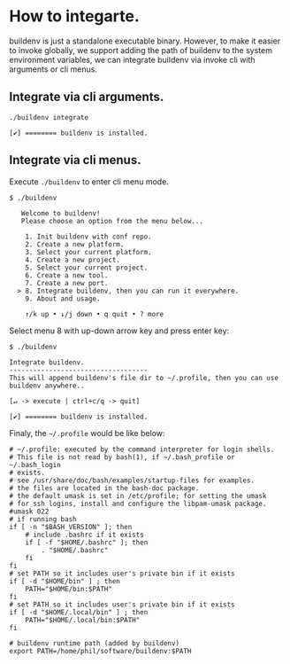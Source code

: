 # How to integarte.

buildenv is just a standalone executable binary. However, to make it easier to invoke globally, we support adding the path of buildenv to the system environment variables, we can integrate buildenv via invoke cli with arguments or cli menus.

## Integrate via cli arguments.

```
./buildenv integrate

[✔] ======== buildenv is installed.
```

## Integrate via cli menus.

Execute `./buildenv` to enter cli menu mode.

```
$ ./buildenv

   Welcome to buildenv!                                   
   Please choose an option from the menu below...         
                                                          
    1. Init buildenv with conf repo.                      
    2. Create a new platform.                             
    3. Select your current platform.                      
    4. Create a new project.                              
    5. Select your current project.                       
    6. Create a new tool.                                 
    7. Create a new port.                                 
  > 8. Integrate buildenv, then you can run it everywhere.
    9. About and usage.                                   
                                                          
    ↑/k up • ↓/j down • q quit • ? more 
```

Select menu 8 with up-down arrow key and press enter key:

```
$ ./buildenv

Integrate buildenv.
-----------------------------------
This will append buildenv's file dir to ~/.profile, then you can use buildenv anywhere..

[↵ -> execute | ctrl+c/q -> quit]
```

```
[✔] ======== buildenv is installed.
```

Finaly, the `~/.profile` would be like below:

```
# ~/.profile: executed by the command interpreter for login shells.
# This file is not read by bash(1), if ~/.bash_profile or ~/.bash_login
# exists.
# see /usr/share/doc/bash/examples/startup-files for examples.
# the files are located in the bash-doc package.
# the default umask is set in /etc/profile; for setting the umask
# for ssh logins, install and configure the libpam-umask package.
#umask 022
# if running bash
if [ -n "$BASH_VERSION" ]; then
    # include .bashrc if it exists
    if [ -f "$HOME/.bashrc" ]; then
        . "$HOME/.bashrc"
    fi
fi
# set PATH so it includes user's private bin if it exists
if [ -d "$HOME/bin" ] ; then
    PATH="$HOME/bin:$PATH"
fi
# set PATH so it includes user's private bin if it exists
if [ -d "$HOME/.local/bin" ] ; then
    PATH="$HOME/.local/bin:$PATH"
fi

# buildenv runtime path (added by buildenv)
export PATH=/home/phil/software/buildenv:$PATH
```
